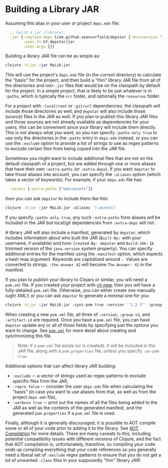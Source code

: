 # Building a Library JAR

Assuming this alias in your user or project `deps.edn` file:

```clojure
  ;; build a jar (library):
  :jar {:replace-deps {com.github.seancorfield/depstar {:mvn/version "2.1.303"}}
        :exec-fn hf.depstar/jar
        :exec-args {}}
```

Building a library JAR file can be as simple as:

```bash
clojure -X:jar :jar MyLib.jar
```

This will use the project's `deps.edn` file (in the current directory) to calculate the "basis" for the project, and then build a "thin" library JAR file from all of the directories and non-`.jar` files that would be on the classpath by default for the project. In a simple project, that is likely to be just whatever is in `:paths`, which is typically the `src` folder, and optionally the `resources` folder.

For a project with `:local/root` or `:git/url` dependencies, the classpath will include those directories as well, and `depstar` will also include those (source) files in the JAR as well. If you plan to publish this library JAR files and those sources are not already available as dependencies for your users, this can be convenient since your library will include them directly. This is not always what you want, so you can specify `:paths-only true` to use only the directories in the `:paths` entry in `deps.edn` instead, or you can use the `:exclude` option to provide a list of strings to use as regex patterns to exclude certain files from being copied into the JAR file.

Sometimes you might want to include additional files that are not on the default classpath of a project, but are added through one or more aliases that have their own `:extra-paths` (or `:extra-deps`). If you want `depstar` to take those aliases into account, you can specify the `:aliases` option (which takes a vector of keywords). For example, if your `deps.edn` file has:

```clojure
  :assets {:extra-paths ["web/assets"]}
```

then you can ask `depstar` to include them like this:

```bash
clojure -X:jar :jar MyLib.jar :aliases '[:assets]'
```

If you specify `:paths-only true`, any such `:extra-paths` from aliases _will_ be included in the JAR but local/git dependencies from `:extra-deps` will not.

A library JAR will also include a manifest, generated by `depstar`, which includes information about who built the JAR (`Built-By:` with your username, if available) and how: `Created-By: depstar` and `Build-Jdk:` (a trimmed version of the `java.version` system property). You can specify additional entries for the manifest using the `:manifest` option, which expects a hash map argument. Keywords are capitalized around `-`. Values are converted to strings. `:the-answer 42` will become `The-Answer: 42` in the manifest.

If you plan to publish your library to Clojars or similar, you will need a `pom.xml` file. If you created your project with [clj-new](https://github.com/seancorfield/clj-new), then you will have a fully-detailed `pom.xml` file. Otherwise, you can either create one manually (ugh! XML!) or you can ask `depstar` to generate a minimal one for you:

```bash
clojure -X:jar :jar MyLib.jar :sync-pom true :version '"1.2.3"' :group-id io.github.myname :artifact-id my-cool-lib
```

When creating a new `pom.xml` file, all three of `:version`, `:group-id`, and `:artifact-id` are required.
Once you have a `pom.xml` file, you can have `depstar` update any or all of those fields by specifying just the options you want to change. See [`pom.xml`](pom-xml.md) for more detail about creating and synchronizing this file.

> Note: if a `pom.xml` file exists (or is created), it will be included in the JAR file, along with a `pom.properties` file, unless you specify `:no-pom true`.

Additional options that can affect library JAR building:
* `:exclude` -- a vector of strings used as regex patterns to exclude specific files from the JAR,
* `:repro false` -- consider the user `deps.edn` file when calculating the "basis" (in case you want to use aliases from that, as well as from the project `deps.edn` file),
* `:verbose true` -- print out the names of all the files being added to the JAR as well as the contents of the generated manifest, and the generated `pom.properties` if a `pom.xml` file is used.

Finally, although it is generally discouraged, it is possible to AOT compile some or all of your code prior to adding it to the library. See [AOT Compilation](aot.md) for more details. There are many caveats to this, including potential compatibility issues with different versions of Clojure, and the fact that AOT compilation is, unfortunately, transitive, so compiling your code ends up compiling everything that your code references so you generally need a liberal set of `:exclude` regex patterns to ensure that you do not get a lot of unwanted `.class` files in your supposedly "thin" library JAR!
